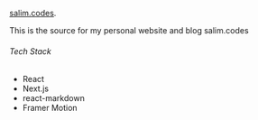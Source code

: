 [salim.codes](https://salim.codes/).

This is the source for my personal website and blog salim.codes 

###### Tech Stack

- React
- Next.js
- react-markdown 
- Framer Motion

